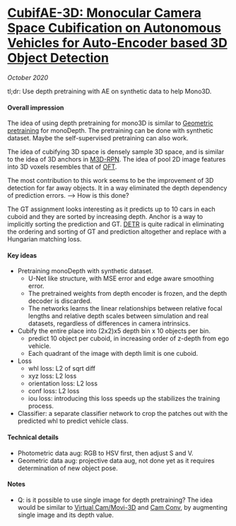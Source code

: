 # [CubifAE-3D: Monocular Camera Space Cubification on Autonomous Vehicles for Auto-Encoder based 3D Object Detection](https://arxiv.org/abs/2006.04080)

_October 2020_

tl;dr: Use depth pretraining with AE on synthetic data to help Mono3D.

#### Overall impression
The idea of using depth pretraining for mono3D is similar to [Geometric pretraining](geometric_pretraining.md) for monoDepth. The pretraining can be done with synthetic dataset. Maybe the self-supervised pretraining can also work. 

The idea of cubifying 3D space is densely sample 3D space, and is similar to the idea of 3D anchors in [M3D-RPN](m3d_rpn.md). The idea of pool 2D image features into 3D voxels resembles that of [OFT](oft.md).

The most contribution to this work seems to be the improvement of 3D detection for far away objects. It in a way eliminated the depth dependency of prediction errors. --> How is this done?

The GT assignment looks interesting as it predicts up to 10 cars in each cuboid and they are sorted by increasing depth. Anchor is a way to implicitly sorting the prediction and GT. [DETR](detr.md) is quite radical in eliminating the ordering and sorting of GT and prediction altogether and replace with a Hungarian matching loss. 

#### Key ideas
- Pretraining monoDepth with synthetic dataset.
	- U-Net like structure, with MSE error and edge aware smoothing error. 
	- The pretrained weights from depth encoder is frozen, and the depth decoder is discarded.
	- The networks learns the linear relationships between relative focal lengths and relative depth scales between simulation and real datasets, regardless of differences in camera intrinsics. 
- Cubify the entire place into (2x2)x5 depth bin x 10 objects per bin. 
	- predict 10 object per cuboid, in increasing order of z-depth from ego vehicle. 
	- Each quadrant of the image with depth limit is one cuboid. 
- Loss
	- whl loss: L2 of sqrt diff
	- xyz loss: L2 loss
	- orientation loss: L2 loss
	- conf loss: L2 loss
	- iou loss: introducing this loss speeds up the stabilizes the training process.
- Classifier: a separate classifier network to crop the patches out with the predicted whl to predict vehicle class. 

#### Technical details
- Photometric data aug: RGB to HSV first, then adjust S and V. 
- Geometric data aug: projective data aug, not done yet as it requires determination of new object pose.

#### Notes
- Q: is it possible to use single image for depth pretraining? The idea would be similar to [Virtual Cam/Movi-3D](movi_3d.md) and [Cam Conv](cam_conv.md), by augmenting single image and its depth value. 


